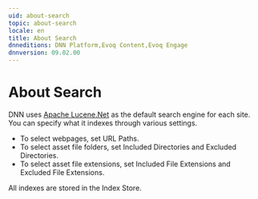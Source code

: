 ```yaml
---
uid: about-search
topic: about-search
locale: en
title: About Search
dnneditions: DNN Platform,Evoq Content,Evoq Engage
dnnversion: 09.02.00
---
```


# About Search

DNN uses [Apache Lucene.Net](http://lucenenet.apache.org/) as the default search engine for each site. You can specify what it indexes through various settings.

*   To select webpages, set URL Paths.
*   To select asset file folders, set Included Directories and Excluded Directories.
*   To select asset file extensions, set Included File Extensions and Excluded File Extensions.

All indexes are stored in the Index Store.
